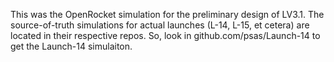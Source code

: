 This was the OpenRocket simulation for the preliminary design of LV3.1.
The source-of-truth simulations for actual launches (L-14, L-15, et cetera)
are located in their respective repos. 
So, look in github.com/psas/Launch-14 to get the Launch-14 simulaiton.
